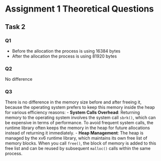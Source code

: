 # Assignment 1 Theoretical Questions

## Task 2
### Q1
- Before the allocation the process is using 16384 bytes
- After the allocation the process is using 81920 bytes

### Q2
No difference

### Q3
There is no difference in the memory size before and after freeing it, because the operating system prefers to keep this memory inside the heap for various efficiency reasons:
    - **System Calls Overhead**: Returning memory to the operating system involves the system call `sbrk()`, which can be expensive in terms of performance. To avoid frequent system calls, the runtime library often keeps the memory in the heap for future allocations instead of returning it immediately.
    - **Heap Management**: The heap is managed by the xv6 runtime library, which maintains its own free list of memory blocks. When you call `free()`, the block of memory is added to this free list and can be reused by subsequent `malloc()` calls within the same process.
